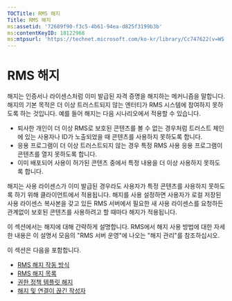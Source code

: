 ```yaml
---
TOCTitle: RMS 해지
Title: RMS 해지
ms:assetid: '72689f90-f3c5-4b61-94ea-d825f3199b3b'
ms:contentKeyID: 18122968
ms:mtpsurl: 'https://technet.microsoft.com/ko-kr/library/Cc747622(v=WS.10)'
---
```


RMS 해지
========

해지는 인증서나 라이센스처럼 이미 발급된 자격 증명을 해지하는 메커니즘을 말합니다. 해지의 기본 목적은 더 이상 트러스트되지 않는 엔터티가 RMS 시스템에 참여하지 못하도록 하는 것입니다. 예를 들어 해지는 다음 시나리오에서 적용할 수 있습니다.

-   퇴사한 개인이 더 이상 RMS로 보호된 콘텐츠를 볼 수 없는 경우처럼 트러스트 체인에 있는 사용자나 ID가 노출되었을 때 콘텐츠를 사용하지 못하도록 합니다.
-   응용 프로그램이 더 이상 트러스트되지 않는 경우 특정 RMS 사용 응용 프로그램이 콘텐츠를 열지 못하도록 합니다.
-   이미 배포되어 사용이 허가된 콘텐츠 중에서 특정 내용을 더 이상 사용하지 못하도록 합니다.

해지는 사용 라이센스가 이미 발급된 경우라도 사용자가 특정 콘텐츠를 사용하지 못하도록 하기 위해 클라이언트에서 적용됩니다. 해지를 사용 설정하면 사용자가 로컬 저장된 사용 라이센스 복사본을 갖고 있든 RMS 서버에서 필요한 새 사용 라이센스를 요청하든 관계없이 보호된 콘텐츠를 사용하려고 할 때마다 해지가 적용됩니다.

이 섹션에서는 해지에 대해 간략하게 설명합니다. RMS에서 해지 사용 방법에 대한 자세한 내용은 이 설명서 모음의 "RMS 서버 운영"에 나오는 "해지 관리"를 참조하십시오.

이 섹션은 다음을 포함합니다.

-   [RMS 해지 작동 방식](https://technet.microsoft.com/469e3938-a59b-4c92-9779-ead64e724d00)
-   [RMS 해지 목록](https://technet.microsoft.com/688d4dfa-c928-4b2f-8116-2f9e87d2b6f7)
-   [권한 정책 템플릿 해지](https://technet.microsoft.com/287c5b92-fcb5-4295-9c2b-4e37e643beb2)
-   [해지 및 연결이 끊긴 작성자](https://technet.microsoft.com/a9cf0541-9101-4e90-9c56-7c1b9a8deca6)
